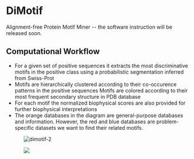 # DiMotif
Alignment-free Protein Motif Miner -- the software instruction will be released soon.

## Computational Workflow

<ul>
<li>For a given set of positive sequences it extracts the most discriminative motifs in the positive class using a probabilistic segmentation inferred from Swiss-Prot</li>
<li>Motifs are hierarchically clustered according to their co-occurence patterns in the positive sequences
Motifs are colored according to their most frequent secondary structure in PDB database</li>
<li>For each motif the normalized biophysical scores are also provided for further biophysical interpretations</li>
<li>The orange databases in the diagram are general-purpose databases and information. However, the red and blue databases are problem-specific datasets we want to find their related motifs.</li>
<ul>

![dimotif-2](https://user-images.githubusercontent.com/8551117/45029857-4d8db080-b04a-11e8-8e43-e42399c88217.png)


<img src='https://llp.berkeley.edu/wp-content/uploads/2018/07/Screen-Shot-2018-07-21-at-6.07.10-AM-1024x499.png'/>


